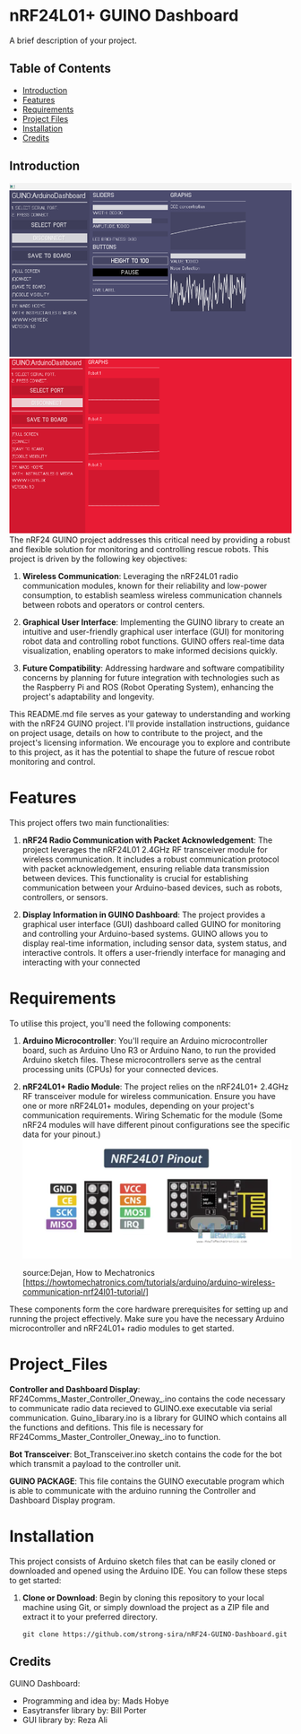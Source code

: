 # nRF24L01+ GUINO Dashboard

A brief description of your project.

## Table of Contents

- [Introduction](#introduction)
- [Features](#features)
- [Requirements](#Requirements)
- [Project Files](#Project_Files)
- [Installation](#installation)
- [Credits](#Credits)

## Introduction
![GUINO Dashboard Screenshot](GUINO_Dashboard.png)
![GUINO Dashboard Screenshot2](GUINO-Dashboard2.png)
The nRF24 GUINO project addresses this critical need by providing a robust and flexible solution for monitoring and controlling rescue robots. This project is driven by the following key objectives:

1. **Wireless Communication**: Leveraging the nRF24L01 radio communication modules, known for their reliability and low-power consumption, to establish seamless wireless communication channels between robots and operators or control centers.

2. **Graphical User Interface**: Implementing the GUINO library to create an intuitive and user-friendly graphical user interface (GUI) for monitoring robot data and controlling robot functions. GUINO offers real-time data visualization, enabling operators to make informed decisions quickly.

3. **Future Compatibility**: Addressing hardware and software compatibility concerns by planning for future integration with technologies such as the Raspberry Pi and ROS (Robot Operating System), enhancing the project's adaptability and longevity.

This README.md file serves as your gateway to understanding and working with the nRF24 GUINO project. I'll provide installation instructions, guidance on project usage, details on how to contribute to the project, and the project's licensing information. We encourage you to explore and contribute to this project, as it has the potential to shape the future of rescue robot monitoring and control.


# Features

This project offers two main functionalities:

1. **nRF24 Radio Communication with Packet Acknowledgement**: The project leverages the nRF24L01 2.4GHz RF transceiver module for wireless communication. It includes a robust communication protocol with packet acknowledgement, ensuring reliable data transmission between devices. This functionality is crucial for establishing communication between your Arduino-based devices, such as robots, controllers, or sensors.

2. **Display Information in GUINO Dashboard**: The project provides a graphical user interface (GUI) dashboard called GUINO for monitoring and controlling your Arduino-based systems. GUINO allows you to display real-time information, including sensor data, system status, and interactive controls. It offers a user-friendly interface for managing and interacting with your connected

# Requirements

To utilise this project, you'll need the following components:

1. **Arduino Microcontroller**: You'll require an Arduino microcontroller board, such as Arduino Uno R3 or Arduino Nano, to run the provided Arduino sketch files. These microcontrollers serve as the central processing units (CPUs) for your connected devices.

2. **nRF24L01+ Radio Module**: The project relies on the nRF24L01+ 2.4GHz RF transceiver module for wireless communication. Ensure you have one or more nRF24L01+ modules, depending on your project's communication requirements.
    Wiring Schematic for the module (Some nRF24 modules will have different pinout configurations see the specific data for your pinout.)
    ![Wiring Schematic for the module](nrf24PinOut.png)
    
    source:Dejan, How to Mechatronics [https://howtomechatronics.com/tutorials/arduino/arduino-wireless-communication-nrf24l01-tutorial/]



These components form the core hardware prerequisites for setting up and running the project effectively. Make sure you have the necessary Arduino microcontroller and nRF24L01+ radio modules to get started.

# Project_Files

**Controller and Dashboard Display**: RF24Comms_Master_Controller_Oneway_.ino contains the code necessary to communicate radio data recieved to GUINO.exe executable via serial communication. Guino_libarary.ino is a library for GUINO which contains all the functions and defitions. This file is necessary for RF24Comms_Master_Controller_Oneway_.ino to function.

**Bot Transceiver**: Bot_Transceiver.ino sketch contains the code for the bot which transmit a payload to the controller unit.

**GUINO PACKAGE**: This file contains the GUINO executable program which is able to communicate with the arduino running the Controller and Dashboard Display program.


# Installation

This project consists of Arduino sketch files that can be easily cloned or downloaded and opened using the Arduino IDE. You can follow these steps to get started:

1. **Clone or Download**: Begin by cloning this repository to your local machine using Git, or simply download the project as a ZIP file and extract it to your preferred directory.

   ```shell
   git clone https://github.com/strong-sira/nRF24-GUINO-Dashboard.git

## Credits
GUINO Dashboard:
- Programming and idea by: Mads Hobye
- Easytransfer library by: Bill Porter
- GUI library by: Reza Ali
